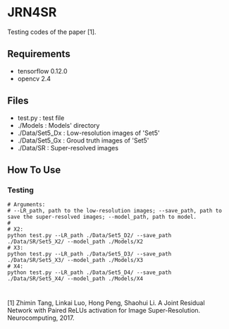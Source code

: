 # JRN4SR
Testing codes of the paper [1].

## Requirements
- tensorflow 0.12.0
- opencv 2.4

## Files
- test.py : test file
- ./Models : Models' directory
- ./Data/Set5_Dx : Low-resolution images of 'Set5'
- ./Data/Set5_Gx : Groud truth images of 'Set5'
- ./Data/SR : Super-resolved images

## How To Use

### Testing
```shell
# Arguments:
# --LR_path, path to the low-resolution images; --save_path, path to save the super-resolved images; --model_path, path to model.
# 
# X2:
python test.py --LR_path ./Data/Set5_D2/ --save_path ./Data/SR/Set5_X2/ --model_path ./Models/X2
# X3:
python test.py --LR_path ./Data/Set5_D3/ --save_path ./Data/SR/Set5_X3/ --model_path ./Models/X3
# X4:
python test.py --LR_path ./Data/Set5_D4/ --save_path ./Data/SR/Set5_X4/ --model_path ./Models/X4
```
# 


[1] Zhimin Tang, Linkai Luo, Hong Peng, Shaohui Li. A Joint Residual Network with Paired ReLUs activation for Image Super-Resolution. Neurocomputing, 2017.
